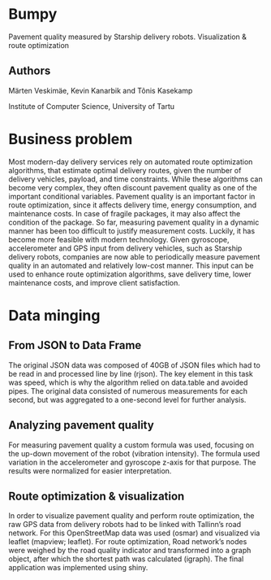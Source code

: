 # Bumpy
Pavement quality measured by Starship delivery robots. Visualization &amp; route optimization

## Authors
Märten Veskimäe, Kevin Kanarbik and Tõnis Kasekamp

Institute of Computer Science, University of Tartu

# Business problem
Most modern-day delivery services rely on automated route optimization algorithms, that estimate optimal delivery routes, given the number of delivery vehicles, payload, and time constraints. While these algorithms can become very complex, they often discount pavement quality as one of the important conditional variables. Pavement quality is an important factor in route optimization, since it affects delivery time, energy consumption, and maintenance costs. In case of fragile packages, it may also affect the condition of the package.
So far, measuring pavement quality in a dynamic manner has been too difficult to justify measurement costs. Luckily, it has become more feasible with modern technology. Given gyroscope, accelerometer and GPS input from delivery vehicles, such as Starship delivery robots, companies are now able to periodically measure pavement quality in an automated and relatively low-cost manner. This input can be used to enhance route optimization algorithms, save delivery time, lower maintenance costs, and improve client satisfaction.

# Data minging
## From JSON to Data Frame
The original JSON data was composed of 40GB of JSON files which had to be read in and processed line by line (rjson). The key element in this task was speed, which is why the algorithm relied on data.table and avoided pipes. The original data consisted of numerous measurements for each second, but was aggregated to a one-second level for further analysis.

## Analyzing pavement quality
For measuring pavement quality a custom formula was used, focusing on the up-down movement of the robot (vibration intensity). The formula used variation in the accelerometer and gyroscope z-axis for that purpose. The results were normalized for easier interpretation.

## Route optimization & visualization
In order to visualize pavement quality and perform route optimization, the raw GPS data from delivery robots had to be linked with Tallinn’s road network. For this OpenStreetMap data was used (osmar) and visualized via leaflet (mapview; leaflet). For route optimization, Road network’s nodes were weighed by the road quality indicator and transformed into a graph object, after which the shortest path was calculated (igraph). The final application was  implemented using shiny.
